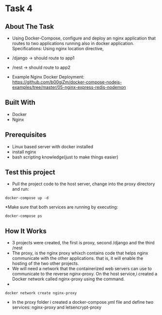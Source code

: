 # Task 4
## About The Task
* Using Docker-Compose, configure and deploy an nginx application that routes to two applications running also in docker application.
Specifications: Using nginx location directive,
* /django -> should route to  app1 
* /nest -> should route to app2

* Example Nginx Docker Deployment: https://github.com/b00giZm/docker-compose-nodejs-examples/tree/master/05-nginx-express-redis-nodemon


## Built With
* Docker
* Nginx

## Prerequisites
* Linux based server with docker installed
* install nginx
* bash scripting knowledge(just to make things easier)

## Test this project

* Pull the project code to the host server, change into the proxy directory and run:

`docker-compose up -d`

*Make sure that both services are running by executing:

`docker-compose ps`


## How It Works
*  3 projects were created, the first is proxy, second /django and the third /nest
*  The proxy, is the nginx proxy whixch contains code that helps nginx communicate with the other applications. that is, it will enable the hosting of the two other projects.
*  We will need a network that the containerized web servers can use to communicate to the reverse nginx-proxy. On the host service,i created a Docker network called nginx-proxy using the command.
*  
`docker network create nginx-proxy`

* In the proxy folder i created a docker-compose.yml file and define two services: nginx-proxy and letsencrypt-proxy

